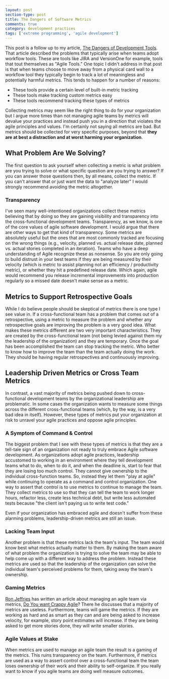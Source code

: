 ```yaml
---
layout: post
section-type: post
title: The Dangers of Software Metrics
comments: true
category: development practices
tags: ['extreme programming', 'agile development']
---
```


This post is a follow up to my article, [The Dangers of Development Tools](/2015/02/21/the-dangers-of-development-tools.html). That article described the problems that typically arise when teams adopt workflow tools. These are tools like JIRA and VersionOne for example, tools that tout themselves as "Agile Tools." One topic I didn't address in that post is that when teams choose to move away from a physical card wall to a workflow tool they typically begin to track a lot of meaningless and potentially harmful metrics. This tends to happen for a number of reasons:

* These tools provide a certain level of built-in metric tracking
* These tools make tracking custom metrics easy
* These tools recommend tracking these types of metrics

Collecting metrics may seem like the right thing to do for your organization but I argue more times than not managing agile teams by metrics will devalue your practices and instead push you in a direction that violates the agile principles and values. I'm certainly not saying all metrics are bad. But metrics should be collected for very specific purposes, beyond that **they are at best a distraction and at worst harming your organization**.

## What Problem Are We Solving?
The first question to ask yourself when collecting a metric is what problem are you trying to solve or what specific question are you trying to answer? If you can answer those questions then, by all means, collect the metric. If you can't answer that or just want the data to "analyze later" I would strongly recommend avoiding the metric altogether. 

### Transparency

I've seen many well-intentioned organizations collect these metrics believing that by doing so they are gaining visibility and transparency into the cross-functional development teams. Transparency, as we know, is one of the core values of agile software development. I would argue that there are other ways to get that kind of transparency. Some metrics are absolutely useful but the ones that are most commonly tracked are focusing on the wrong things (e.g., velocity, planned vs. actual release date, planned vs. actual stories completed in an iteration). Teams who have a deep understanding of Agile recognize these as nonsense. So you are only going to build distrust in your best teams if they are being measured by their velocity (which is metric to assist planning not an efficiency / productivity metric), or whether they hit a predefined release date. Which again, agile would recommend you release incremental improvements into production regularly so a missed date doesn't make sense as a metric. 


## Metrics to Support Retrospective Goals

While I do believe people should be skeptical of metrics there is one type I see value in. If a cross-functional team has a problem that comes out of a retrospective, using a metric to measure the problem and whether any retrospective goals are improving the problem is a very good idea. What makes these metrics different are two very important characteristics. They are created by the cross-functional team (not being levied against them my the leadership of the organization) and they are temporary. Once the goal has been accomplished the team can stop tracking the metric. Who better to know how to improve the team than the team actually doing the work. They should be having regular retrospectives and continuously improving.

## Leadership Driven Metrics or Cross Team Metrics

In contrast, a vast majority of metrics being pushed down to cross-functional development teams by the organizational leadership are problematic. In some cases the organization wants to measure some things across the different cross-functional teams (which, by the way, is a very bad idea in itself). However, these types of metrics put your organization at risk to unravel your agile practices and oppose agile principles. 

### A Symptom of Command & Control 

The biggest problem that I see with these types of metrics is that they are a tell-tale sign of an organization not ready to truly embrace Agile software development. As organizations adopt agile practices, leadership accustomed to working in an environment where they tell development teams what to do, when to do it, and when the deadline is, start to fear that they are losing too much control. They cannot give ownership to the individual cross-function teams. So, instead they let them "play at agile" while continuing to operate as a command and control organization. One way to assert that control is to use metrics to continue to manage the team. They collect metrics to use so that they can tell the team to work longer hours, refactor less, create less technical debt, but write less automated tests because "the client isn't paying us to write test code." 

Even if your organization has embraced agile and doesn't suffer from these alarming problems, leadership-driven metrics are still an issue. 

### Lacking Team Input
Another problem is that these metrics lack the team's input. The team would know best what metrics actually matter to them. By making the team aware of what problem the organization is trying to solve the team may be able to help come up with a different way to address the problem. Instead these metrics are used so that the leadership of the organization can solve the individual team's perceived problems for them, taking away the team's ownership.

### Gaming Metrics
[Ron Jeffries](http://ronjeffries.com/) has written an article about managing an agile team via metrics, [Do You want Crappy Agile](http://ronjeffries.com/articles/016-03/you-want/)?  There he discusses that a majority of metrics are useless. Furthermore, teams will game the metrics. If they are working as hard and as smart as they can and are being asked to increase velocity, for example, story point estimates will increase. If they are being asked to get more stories done, they will write smaller stories. 

### Agile Values at Stake
When metrics are used to manage an agile team the result is a gaming of the metrics. This ruins transparency on the team. Furthermore, if metrics are used as a way to assert control over a cross-functional team the team loses ownership of their work and their ability to self-organize. If you really want to know if you agile teams are doing well measure outcomes.
